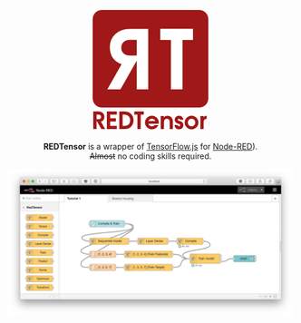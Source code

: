 <p align="center">
  <img src="./images/red_tensor_logo.png">
  <br/>
  <br/>
  <b>REDTensor</b> is a wrapper of <a href="https://js.tensorflow.org" target="_blank">TensorFlow.js</a> for <a href="https://nodered.org" target="_blank">Node-RED</a>). <br/><strike>Almost</strike> no coding skills required.
</p>

<p align="center">
<img src="./images/red-tensor-example.png">
</p>
